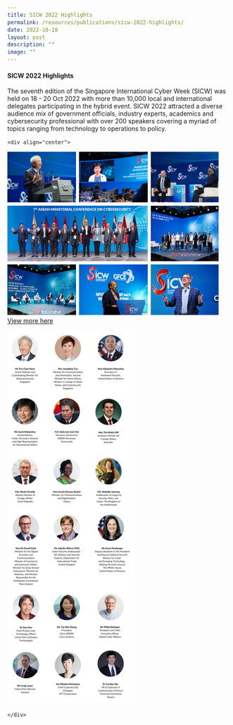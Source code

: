 ```yaml
---
title: SICW 2022 Highlights
permalink: /resources/publications/sicw-2022-highlights/
date: 2022-10-18
layout: post
description: ""
image: ""
---
```

#### **SICW 2022 Highlights**

The seventh edition of the Singapore International Cyber Week (SICW) was held on 18 - 20 Oct 2022 with more than 10,000 local and international delegates participating in the hybrid event. SICW 2022 attracted a diverse audience mix of government officials, industry experts, academics and cybersecurity professional with over 200 speakers covering a myriad of topics ranging from technology to operations to policy.
```
<div align="center">
```
![](/images/sicw%202022%20highlights.png)
[View more here](https://photos.google.com/share/AF1QipPzfZLQySSM4L-kIHudHyleeUu_-mkCGU7eD-BIjZUg2Asc316hxW7QxuVJUJYA0w?key=WFB1NWhxSURHYkNwYnJJOTdXTnFLRjNqX3JIdkFR)

![](/images/sicw%202022%20highlights%20speakers.png)
```
</div>
```